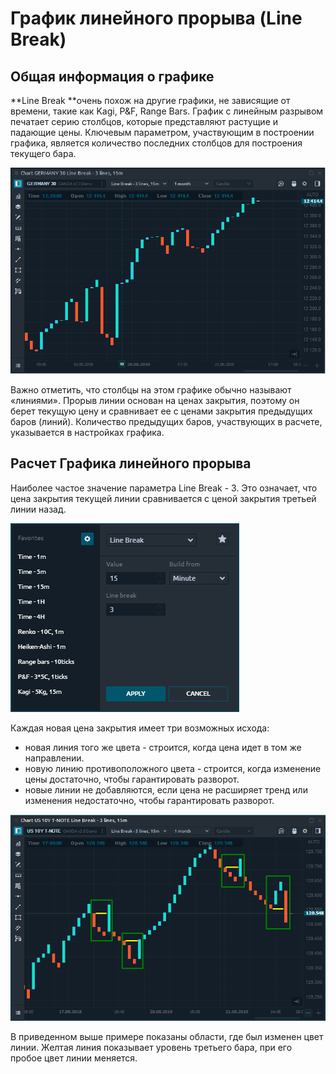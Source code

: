 # График линейного прорыва (Line Break)

## Общая информация о графике

**Line Break **очень похож на другие графики, не зависящие от времени, такие как Kagi, P\&F, Range Bars. График с линейным разрывом печатает серию столбцов, которые представляют растущие и падающие цены. Ключевым параметром, участвующим в построении графика, является количество последних столбцов для построения текущего бара.

![Общий вид Графика линейного прорыва в Quantower](../../../.gitbook/assets/line-break-chart-general-view.png)

Важно отметить, что столбцы на этом графике обычно называют «линиями». Прорыв линии основан на ценах закрытия, поэтому он берет текущую цену и сравнивает ее с ценами закрытия предыдущих баров (линий). Количество предыдущих баров, участвующих в расчете, указывается в настройках графика.

## Расчет Графика линейного прорыва

Наиболее частое значение параметра Line Break - 3. Это означает, что цена закрытия текущей линии сравнивается с ценой закрытия третьей линии назад.

![Настройки графика](../../../.gitbook/assets/line-break-settings.png)

Каждая новая цена закрытия имеет три возможных исхода:

* новая линия того же цвета - строится, когда цена идет в том же направлении.
* новую линию противоположного цвета - строится, когда изменение цены достаточно, чтобы гарантировать разворот.
* новые линии не добавляются, если цена не расширяет тренд или изменения недостаточно, чтобы гарантировать разворот.

![Пример построения графика Line Break ](../../../.gitbook/assets/line-break-example.png)

В приведенном выше примере показаны области, где был изменен цвет линии. Желтая линия показывает уровень третьего бара, при его пробое цвет линии меняется.
